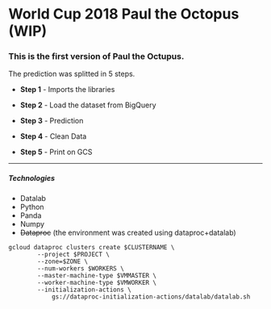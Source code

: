 # World Cup 2018 Paul the Octopus (WIP)

### This is the first version of Paul the Octupus.

The prediction was splitted in 5 steps.

- **Step 1** -  Imports the libraries 

- **Step 2** -  Load the dataset from BigQuery

- **Step 3** -  Prediction

- **Step 4** -  Clean Data

- **Step 5** -  Print on GCS

--- 
 
##### Technologies

- Datalab
- Python
- Panda
- Numpy
- ~~Dataproc~~ (the environment was created using dataproc+datalab)
```shell  
gcloud dataproc clusters create $CLUSTERNAME \
	    --project $PROJECT \
		--zone=$ZONE \
	    --num-workers $WORKERS \
	    --master-machine-type $VMMASTER \
        --worker-machine-type $VMWORKER \
	    --initialization-actions \
	        gs://dataproc-initialization-actions/datalab/datalab.sh 
```

